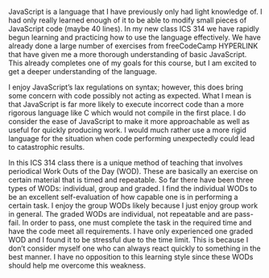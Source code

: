 JavaScript is a language that I have previously only had light knowledge of. I had only really learned enough of it to be able to modify small pieces of JavaScript code (maybe 40 lines). In my new class ICS 314 we have rapidly begun learning and practicing how to use the language effectively. We have already done a large number of exercises from freeCodeCamp HYPERLINK that have given me a more thorough understanding of basic JavaScript. This already completes one of my goals for this course, but I am excited to get a deeper understanding of the language. 

I enjoy JavaScript’s lax regulations on syntax; however, this does bring some concern with code possibly not acting as expected. What I mean is that JavaScript is far more likely to execute incorrect code than a more rigorous language like C which would not compile in the first place. I do consider the ease of JavaScript to make it more approachable as well as useful for quickly producing work. I would much rather use a more rigid language for the situation when code performing unexpectedly could lead to catastrophic results.

In this ICS 314 class there is a unique method of teaching that involves periodical Work Outs of the Day (WOD). These are basically an exercise on certain material that is timed and repeatable. So far there have been three types of WODs: individual, group and graded. I find the individual WODs to be an excellent self-evaluation of how capable one is in performing a certain task. I enjoy the group WODs likely because I just enjoy group work in general. The graded WODs are individual, not repeatable and are pass-fail. In order to pass, one must complete the task in the required time and have the code meet all requirements. I have only experienced one graded WOD and I found it to be stressful due to the time limit. This is because I don’t consider myself one who can always react quickly to something in the best manner. I have no opposition to this learning style since these WODs should help me overcome this weakness.
